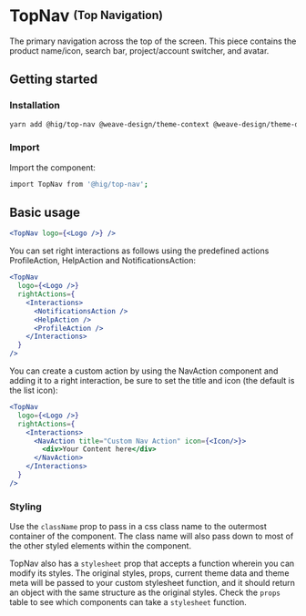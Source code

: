 # TopNav <sup><sub>(Top Navigation)</sub></sup>

The primary navigation across the top of the screen. This piece contains the product name/icon, search bar, project/account switcher, and avatar.

## Getting started

### Installation

```bash
yarn add @hig/top-nav @weave-design/theme-context @weave-design/theme-data
```
### Import

Import the component:

```bash
import TopNav from '@hig/top-nav';
```

## Basic usage

```jsx
<TopNav logo={<Logo />} />
```

You can set right interactions as follows using the predefined actions ProfileAction, HelpAction and NotificationsAction:
```jsx
<TopNav
  logo={<Logo />}
  rightActions={
    <Interactions>
      <NotificationsAction />
      <HelpAction />
      <ProfileAction />
    </Interactions>
  }
/>
```

You can create a custom action by using the NavAction component and adding it to a right interaction, be sure to set the title and icon (the default is the list icon):
```jsx
<TopNav
  logo={<Logo />}
  rightActions={
    <Interactions>
      <NavAction title="Custom Nav Action" icon={<Icon/>}>
        <div>Your Content here</div>
      </NavAction>
    </Interactions>
  }
/>
```

### Styling

Use the `className` prop to pass in a css class name to the outermost container of the component. The class name will also pass down to most of the other styled elements within the component.

TopNav also has a `stylesheet` prop that accepts a function wherein you can modify its styles. The original styles, props, current theme data and theme meta will be passed to your custom stylesheet function, and it should return an object with the same structure as the original styles. Check the `props` table to see which components can take a `stylesheet` function.
